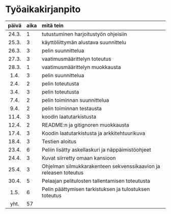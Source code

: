 # Työaikakirjanpito

| päivä | aika | mitä tein  |
| :----:|:-----| :-----|
| 24.3. | 1   | tutustuminen harjoitustyön ohjeisiin |
| 25.3. | 3    | käyttöliittymän alustava suunnittelu |
| 26.3. | 3   |pelin suunnittelua|
| 27.3. | 3   |vaatimusmäärittelyn toteutus |
| 28.3. | 1   |vaatimusmäärittelyn muokkausta |
|  1.4. | 3   |pelin suunnittelua |
|  2.4. | 2   |pelin toteutusta |
|  3.4. | 3   |pelin toteutusta |
| 7.4.  | 2   |pelin toiminnan suunnittelua|
| 9.4.  | 2   |pelin toiminnan testausta| 
| 11.4. | 3   |koodin laatutarkistusta|
| 12.4. | 2   |README:n ja gitignoren muokkausta|
| 17.4. | 3   |Koodin laatutarkistusta ja arkkitehtuurikuva|
| 18.4. | 3   |Testien aloitus|
| 23.4. | 6   |Peliin lisätty askellaskuri ja näppäimistöohjeet|
| 24.4. | 3   |Kuvat siirretty omaan kansioon
| 25.4. | 3   |Ohjelman silmukkarakenteen sekvenssikaavion ja releasen toteutus
| 30.4. | 5   |Pelaajan pelitulosten tallentamisen toteutusta
| 1.5.  | 6   |Pelin päättymisen tarkistuksen ja tulostuksen toteutus
| yht.  | 57  |
